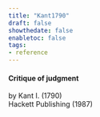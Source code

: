 ```yaml
---
title: "Kant1790"
draft: false
showthedate: false
enabletoc: false
tags:
- reference
---
```


#### **Critique of judgment**     
by Kant I. (1790)         
Hackett Publishing (1987)      


